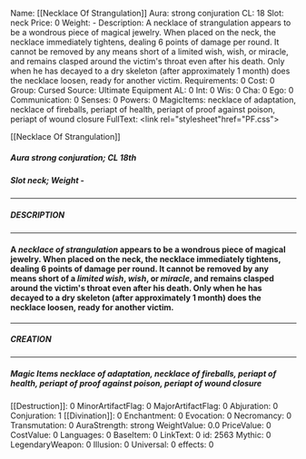 Name: [[Necklace Of Strangulation]]
Aura: strong conjuration
CL: 18
Slot: neck
Price: 0
Weight: -
Description: A necklace of strangulation appears to be a wondrous piece of magical jewelry. When placed on the neck, the necklace immediately tightens, dealing 6 points of damage per round. It cannot be removed by any means short of a limited wish, wish, or miracle, and remains clasped around the victim's throat even after his death. Only when he has decayed to a dry skeleton (after approximately 1 month) does the necklace loosen, ready for another victim.
Requirements: 0
Cost: 0
Group: Cursed
Source: Ultimate Equipment
AL: 0
Int: 0
Wis: 0
Cha: 0
Ego: 0
Communication: 0
Senses: 0
Powers: 0
MagicItems: necklace of adaptation, necklace of fireballs, periapt of health, periapt of proof against poison, periapt of wound closure
FullText: <link rel="stylesheet"href="PF.css"><div class="heading"><p class="alignleft">[[Necklace Of Strangulation]]</p><div style="clear: both;"></div></div><div><h5><b>Aura </b>strong conjuration; <b>CL </b>18th</h5><h5><b>Slot </b>neck; <b>Weight </b>-</h5></div><hr/><div><h5><b>DESCRIPTION</b></h5></div><hr/><div><h4><p>A <i>necklace of strangulation</i> appears to be a wondrous piece of magical jewelry. When placed on the neck, the necklace immediately tightens, dealing 6 points of damage per round. It cannot be removed by any means short of a <i>limited <i>wish</i></i>, <i>wish</i>, or <i>miracle</i>, and remains clasped around the victim's throat even after his death. Only when he has decayed to a dry skeleton (after approximately 1 month) does the necklace loosen, ready for another victim.</p></h4></div><hr/><div><h5><b>CREATION</b></h5></div><hr/><div><h5><b>Magic Items </b><i>necklace of adaptation, necklace of fireballs, periapt of health, periapt of proof against poison, periapt of wound closure</i></h5></div>
[[Destruction]]: 0
MinorArtifactFlag: 0
MajorArtifactFlag: 0
Abjuration: 0
Conjuration: 1
[[Divination]]: 0
Enchantment: 0
Evocation: 0
Necromancy: 0
Transmutation: 0
AuraStrength: strong
WeightValue: 0.0
PriceValue: 0
CostValue: 0
Languages: 0
BaseItem: 0
LinkText: 0
id: 2563
Mythic: 0
LegendaryWeapon: 0
Illusion: 0
Universal: 0
effects: 0

